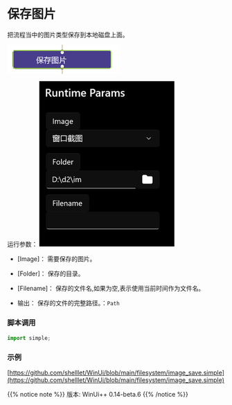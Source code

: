 # 保存图片 
把流程当中的图片类型保存到本地磁盘上面。

![action](./images/2022-11-27_144911.png 'size=90%')


运行参数：
![param](./images/2022-11-27_144956.png 'size=90%')


* [Image]： 需要保存的图片。
* [Folder]： 保存的目录。
* [Filename]： 保存的文件名,如果为空,表示使用当前时间作为文件名。

* 输出： 保存的文件的完整路径。：`Path`


### 脚本调用

```python
import simple;

```

### 示例

[https://github.com/shelllet/WinUi/blob/main/filesystem/image_save.simple](https://github.com/shelllet/WinUi/blob/main/filesystem/image_save.simple)


{{% notice note %}}
版本: WinUi++ 0.14-beta.6 
{{% /notice %}}